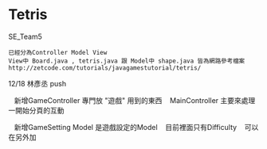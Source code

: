 # Tetris

SE_Team5

    已經分為Controller Model View
    View中 Board.java , tetris.java 跟 Model中 shape.java 皆為網路參考檔案
    http://zetcode.com/tutorials/javagamestutorial/tetris/

12/18 林彥丞 push

    新增GameController 專門放 "遊戲" 用到的東西
    MainController 主要來處理一開始分頁的互動
    
    新增GameSetting Model 是遊戲設定的Model
    目前裡面只有Difficulty
    可以在另外加

